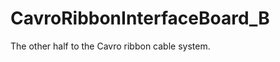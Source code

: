 CavroRibbonInterfaceBoard_B
===========================

The other half to the Cavro ribbon cable system.
